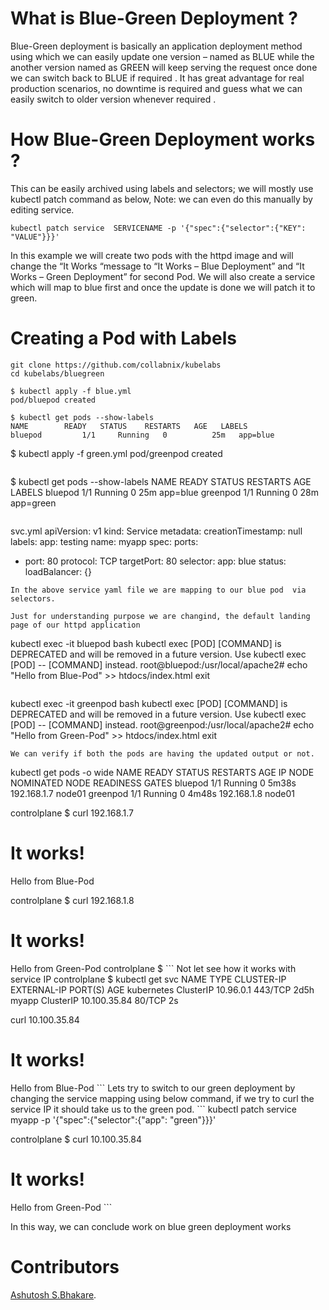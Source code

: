 # What is Blue-Green Deployment ? 
Blue-Green deployment is basically an application deployment method using which we can easily update one version – named as BLUE while the another version named as GREEN will keep serving the request once done we can switch back to BLUE if required . It has great advantage for real production scenarios, no downtime is required and guess what we can easily switch to older version whenever required .

# How Blue-Green Deployment works ? 
This can be easily archived using labels and selectors; we will mostly use kubectl patch command as below, Note: we can even do this manually by editing service.
```
kubectl patch service  SERVICENAME -p '{"spec":{"selector":{"KEY": "VALUE"}}}'
``` 
In this example we will create two pods with the httpd image and will change the “It Works “message to “It Works – Blue Deployment” and “It Works – Green Deployment” for second Pod. We will also create a service which will map to blue first and once the update is done we will patch it to green. 

# Creating a Pod with Labels
```
git clone https://github.com/collabnix/kubelabs
cd kubelabs/bluegreen
```
```
$ kubectl apply -f blue.yml 
pod/bluepod created
```

```
$ kubectl get pods --show-labels
NAME        READY   STATUS    RESTARTS   AGE   LABELS
bluepod         1/1     Running   0          25m   app=blue
```
$ kubectl apply -f green.yml 
pod/greenpod created
```

```
$ kubectl get pods --show-labels
NAME        READY   STATUS    RESTARTS   AGE   LABELS
bluepod         1/1     Running   0       25m   app=blue
greenpod        1/1     Running   0       28m   app=green
```

```
svc.yml
apiVersion: v1
kind: Service
metadata:
  creationTimestamp: null
  labels:
    app: testing
  name: myapp
spec:
  ports:
  - port: 80
    protocol: TCP
    targetPort: 80
  selector:
    app: blue
status:
  loadBalancer: {}
```
In the above service yaml file we are mapping to our blue pod  via selectors. 

Just for understanding purpose we are changind, the default landing page of our httpd application
```
kubectl exec -it bluepod bash
kubectl exec [POD] [COMMAND] is DEPRECATED and will be removed in a future version. Use kubectl exec [POD] -- [COMMAND] instead.
root@bluepod:/usr/local/apache2# echo "Hello from Blue-Pod" >> htdocs/index.html 
exit
```
```
kubectl exec -it greenpod bash
kubectl exec [POD] [COMMAND] is DEPRECATED and will be removed in a future version. Use kubectl exec [POD] -- [COMMAND] instead.
root@greenpod:/usr/local/apache2# echo "Hello from Green-Pod" >> htdocs/index.html 
exit
```
We can verify if both the pods are having the updated output or not. 
```
kubectl get pods -o wide
NAME            READY   STATUS    RESTARTS   AGE     IP            NODE     NOMINATED NODE   READINESS GATES
bluepod         1/1     Running   0          5m38s   192.168.1.7   node01   <none>           <none>
greenpod        1/1     Running   0          4m48s   192.168.1.8   node01   <none>           <none>

controlplane $ curl 192.168.1.7
<html><body><h1>It works!</h1></body></html>
Hello from Blue-Pod

controlplane $ curl 192.168.1.8
<html><body><h1>It works!</h1></body></html>
Hello from Green-Pod
controlplane $ 
```
Not let see how it works with service IP 
controlplane $ kubectl get svc
NAME         TYPE        CLUSTER-IP     EXTERNAL-IP   PORT(S)   AGE
kubernetes   ClusterIP   10.96.0.1      <none>        443/TCP   2d5h
myapp        ClusterIP   10.100.35.84   <none>        80/TCP    2s

curl 10.100.35.84
<html><body><h1>It works!</h1></body></html>
Hello from Blue-Pod
```
Lets try to switch to our green deployment by changing the service mapping using below command, if we try to curl the service IP it should take us to the green pod. 
```
kubectl patch service myapp -p '{"spec":{"selector":{"app": "green"}}}'

controlplane $ curl 10.100.35.84
<html><body><h1>It works!</h1></body></html>
Hello from Green-Pod
```

In this way, we can conclude work on blue green deployment works

# Contributors
[Ashutosh S.Bhakare](https://www.linkedin.com/in/abhakare/).


